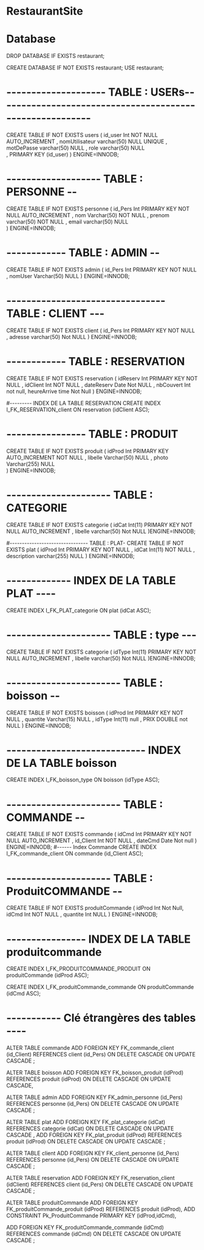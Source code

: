 # RestaurantSite
#   Database 
DROP DATABASE IF EXISTS restaurant;

CREATE DATABASE IF NOT EXISTS restaurant;
USE restaurant;
# -------------------- TABLE : USERs---------------------------------------------------------

CREATE TABLE IF NOT EXISTS users
 (
   id_user Int NOT NULL  AUTO_INCREMENT ,
   nomUtilisateur varchar(50) NULL UNIQUE  ,
   motDePasse varchar(50) NULL  ,
   role varchar(50) NULL  
   , PRIMARY KEY (id_user) 
 ) ENGINE=INNODB;

# ------------------- TABLE : PERSONNE --

CREATE TABLE IF NOT EXISTS personne
 (
   id_Pers Int PRIMARY KEY NOT NULL AUTO_INCREMENT ,
   nom Varchar(50) NOT NULL  ,
   prenom varchar(50) NOT NULL  ,
   email varchar(50) NULL  
 ) ENGINE=INNODB;


# ------------ TABLE : ADMIN --

CREATE TABLE IF NOT EXISTS admin
 (
   id_Pers Int  PRIMARY KEY  NOT NULL  ,
   nomUser Varchar(50) NULL 
 ) ENGINE=INNODB;


# -------------------------------- TABLE : CLIENT ---

CREATE TABLE IF NOT EXISTS client
 (
   id_Pers Int PRIMARY KEY  NOT NULL  ,
   adresse varchar(50) Not NULL
 ) ENGINE=INNODB;



# ------------      TABLE : RESERVATION 

CREATE TABLE IF NOT EXISTS reservation
 (
   idReserv Int PRIMARY KEY  NOT NULL  ,
   idClient Int NOT NULL  ,
   dateReserv Date Not NULL  ,
   nbCouvert Int not null,
   heureArrive time Not Null
 ) ENGINE=INNODB;

#---------  INDEX DE LA TABLE RESERVATION 
CREATE  INDEX I_FK_RESERVATION_client
     ON reservation (idClient ASC);

# ---------------- TABLE : PRODUIT 

CREATE TABLE IF NOT EXISTS produit
 (
   idProd Int PRIMARY KEY AUTO_INCREMENT NOT NULL  ,
   libelle Varchar(50) NULL  ,
   photo Varchar(255) NULL  
 ) ENGINE=INNODB;


#   ---------------------    TABLE : CATEGORIE  
CREATE TABLE IF NOT EXISTS categorie
 (
   idCat Int(11) PRIMARY KEY NOT NULL AUTO_INCREMENT ,
   libelle varchar(50) Not NULL 
 )ENGINE=INNODB;

#-------------------------------- TABLE : PLAT-
CREATE TABLE IF NOT EXISTS plat
 (
   idProd Int PRIMARY KEY  NOT NULL  ,
   idCat Int(11) NOT NULL  ,
   description varchar(255) NULL 
 ) ENGINE=INNODB;

#   ------------- INDEX DE LA TABLE PLAT ----
CREATE  INDEX I_FK_PLAT_categorie
     ON plat (idCat ASC);

#   ---------------------    TABLE : type  ---
CREATE TABLE IF NOT EXISTS categorie
 (
   idType Int(11) PRIMARY KEY NOT NULL AUTO_INCREMENT ,
   libelle varchar(50) Not NULL 
 )ENGINE=INNODB;


# ----------------------- TABLE : boisson --
CREATE TABLE IF NOT EXISTS boisson
 (
   idProd Int PRIMARY KEY NOT NULL ,
   quantite Varchar(15) NULL  ,
   idType Int(11)  null   ,
   PRIX DOUBLE not NULL 
 ) ENGINE=INNODB;
#   ---------------------------- INDEX DE LA TABLE boisson 
CREATE  INDEX I_FK_boisson_type
     ON boisson (idType ASC);



# -----------------------  TABLE : COMMANDE --
CREATE TABLE IF NOT EXISTS commande
 (
   idCmd Int PRIMARY KEY NOT NULL AUTO_INCREMENT ,
   id_Client Int NOT NULL  ,
   dateCmd Date Not null
 ) ENGINE=INNODB;
#------ Index Commande
CREATE  INDEX I_FK_commande_client
     ON commande (id_Client ASC);

# --------------------- TABLE : ProduitCOMMANDE  --
CREATE TABLE IF NOT EXISTS produitCommande
 (
   idProd  Int  Not Null,
   idCmd Int NOT NULL  ,
   quantite Int NULL
 ) ENGINE=INNODB;

# ----------------   INDEX DE LA TABLE produitcommande 

CREATE  INDEX I_FK_PRODUITCOMMANDE_PRODUIT
     ON produitCommande (idProd ASC);

CREATE  INDEX I_FK_produitCommande_commande
     ON produitCommande (idCmd ASC);


# -----------  Clé étrangères des tables ----
ALTER TABLE commande 
  ADD FOREIGN KEY FK_commande_client (id_Client)
      REFERENCES client (id_Pers) ON DELETE CASCADE 
      ON UPDATE CASCADE ;

ALTER TABLE boisson 
  ADD FOREIGN KEY FK_boisson_produit (idProd)
      REFERENCES produit (idProd) ON DELETE CASCADE 
      ON UPDATE CASCADE,

ALTER TABLE admin 
  ADD FOREIGN KEY FK_admin_personne (id_Pers)
      REFERENCES personne (id_Pers) ON DELETE CASCADE 
      ON UPDATE CASCADE ;


ALTER TABLE plat 
  ADD FOREIGN KEY FK_plat_categorie (idCat)
      REFERENCES categorie (idCat) ON DELETE CASCADE 
      ON UPDATE CASCADE ,
  ADD FOREIGN KEY FK_plat_produit (idProd)
      REFERENCES produit (idProd) ON DELETE CASCADE 
      ON UPDATE CASCADE ;


ALTER TABLE client 
  ADD FOREIGN KEY FK_client_personne (id_Pers)
      REFERENCES personne (id_Pers) ON DELETE CASCADE 
      ON UPDATE CASCADE ;


ALTER TABLE reservation 
  ADD FOREIGN KEY FK_reservation_client (idClient)
      REFERENCES client (id_Pers) ON DELETE CASCADE 
      ON UPDATE CASCADE ;


ALTER TABLE produitCommande 
  ADD FOREIGN KEY FK_produitCommande_produit (idProd)
      REFERENCES produit (idProd),
  ADD CONSTRAINT Pk_ProduitCommande  PRIMARY KEY (idProd,idCmd),
  
  ADD FOREIGN KEY FK_produitCommande_commande (idCmd)
      REFERENCES commande (idCmd) ON DELETE CASCADE 
      ON UPDATE CASCADE ;
      
 




